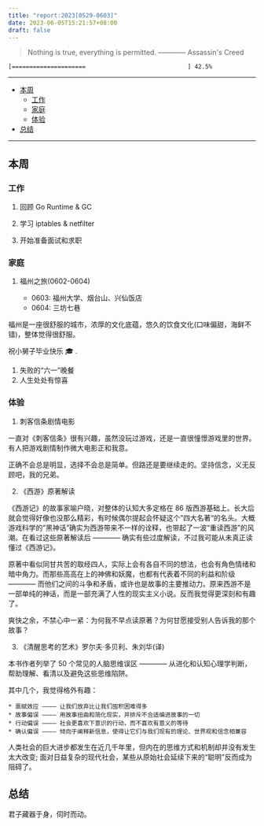 ```yaml
---
title: "report:2023[0529-0603]"
date: 2023-06-05T15:21:57+08:00
draft: false
---
```


> Nothing is true, everything is permitted. ———— Assassin's Creed


```
[=====================                             ] 42.5%
```

---

- [本周](#本周)
  - [工作](#工作)
  - [家庭](#家庭)
  - [体验](#体验)
- [总结](#总结)

---

## 本周

### 工作

1. 回顾 Go Runtime & GC

2. 学习 iptables & netfilter

3. 开始准备面试和求职

### 家庭

1. 福州之旅(0602-0604)
   
   * 0603: 福州大学、烟台山、兴仙饭店
   * 0604: 三坊七巷

福州是一座很舒服的城市，浓厚的文化底蕴，悠久的饮食文化(口味偏甜，海鲜不错)，整体觉得很舒服。

祝小舅子毕业快乐 🎓 .
   
1. 失败的“六一”晚餐
2. 人生处处有惊喜

### 体验

1. 刺客信条剧情电影

一直对《刺客信条》很有兴趣，虽然没玩过游戏，还是一直很憧憬游戏里的世界。有人把游戏剧情制作微大电影正和我意。

正确不会总是明显，选择不会总是简单。但路还是要继续走的。坚持信念，义无反顾吧，我的兄弟。

2. 《西游》原著解读

《西游记》的故事家喻户晓，对整体的认知大多定格在 86 版西游基础上。长大后就会觉得好像也没那么精彩，有时候偶尔提起会怀疑这个”四大名著“的名头。大概游戏科学的”黑神话”确实为西游带来不一样的诠释，也带起了一波“重读西游”的风潮。在看过这些原著解读后 ———— 确实有些过度解读，不过我可能从未真正读懂过《西游记》。

原著中看似同甘共苦的取经四人，实际上会有各自不同的想法，也会有角色情绪和暗中角力。而那些高高在上的神佛和妖魔，也都有代表着不同的利益和阶级 ———— 而他们之间的斗争和矛盾，或许也是故事的主要推动力。原来西游不是一部单纯的神话，而是一部充满了人性的现实主义小说。反而我觉得更深刻和有趣了。

爽快之余，不禁心中一紧：为何我不早点读原著？为何甘愿接受别人告诉我的那个故事？

3. 《清醒思考的艺术》罗尔夫·多贝利、朱刘华(译)

本书作者列举了 50 个常见的人脑思维误区 ———— 从进化和认知心理学判断，帮助理解、看清以及避免这些思维陷阱。

其中几个，我觉得格外有趣：

    * 禀赋效应 ———— 让我们放弃比让我们囤积困难得多
    * 故事偏误 ———— 用故事扭曲和简化现实，并排斥不合适编进故事的一切
    * 行动偏误 ———— 社会更喜欢下意识的行动，而不喜欢有意义的等待
    * 确认偏误 ———— 倾向于阐释新信息，使得让它们与我们现有的理论、世界观和信念相兼容

人类社会的巨大进步都发生在近几千年里，但内在的思维方式和机制却并没有发生太大改变; 面对日益复杂的现代社会，某些从原始社会延续下来的“聪明”反而成为阻碍了。

## 总结

君子藏器于身，伺时而动。
